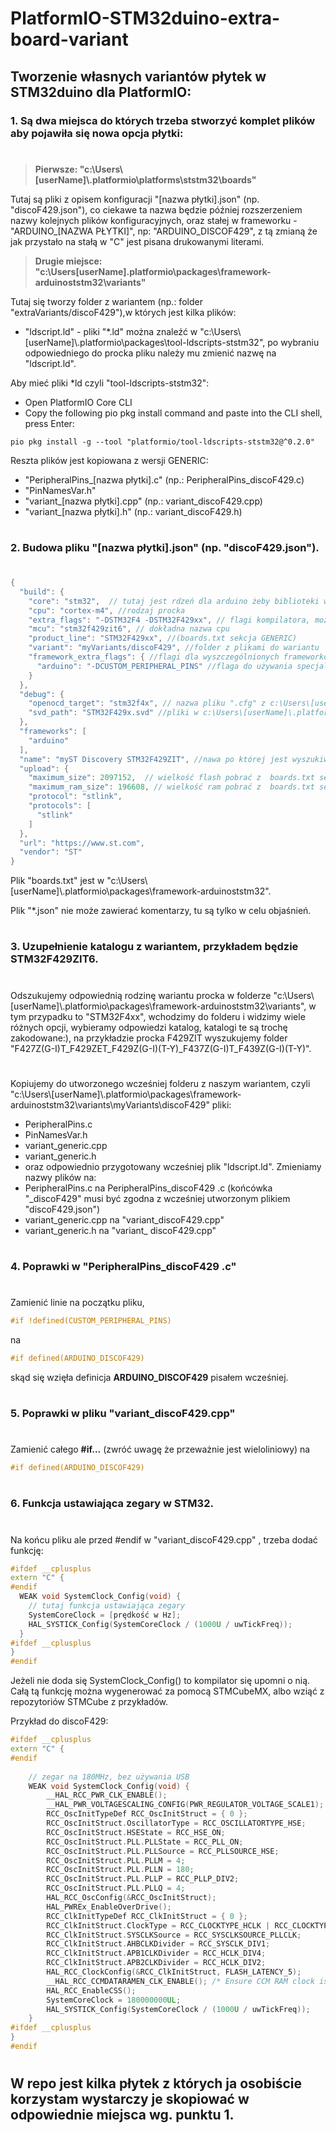 # PlatformIO-STM32duino-extra-board-variant
## Tworzenie własnych variantów płytek w STM32duino dla PlatformIO:

### 1. Są dwa miejsca do których trzeba stworzyć komplet plików aby pojawiła się nowa opcja płytki:
#
>**Pierwsze: "c:\Users\\[userName]\\.platformio\platforms\ststm32\boards\"**

Tutaj są pliki z opisem konfiguracji "[nazwa płytki].json" (np. "discoF429.json"), 
co ciekawe ta nazwa będzie później rozszerzeniem nazwy kolejnych plików konfiguracyjnych, oraz stałej w frameworku -  "ARDUINO_[NAZWA PŁYTKI]", np: "ARDUINO_DISCOF429", z tą zmianą że jak przystało na stałą w "C" jest pisana drukowanymi literami.

>**Drugie miejsce: "c:\Users\[userName]\.platformio\packages\framework-arduinoststm32\variants\"**

Tutaj się tworzy folder z wariantem (np.: folder "extraVariants/discoF429"),w których jest kilka plików:
* "ldscript.ld" - pliki "*.ld" można znaleźć w "c:\Users\\[userName]\\.platformio\packages\tool-ldscripts-ststm32\", po wybraniu odpowiedniego do procka pliku należy mu zmienić nazwę na "ldscript.ld".

Aby mieć pliki *ld czyli "tool-ldscripts-ststm32": 

* Open PlatformIO Core CLI
* Copy the following pio pkg install command and paste into the CLI shell, press Enter:
```
pio pkg install -g --tool "platformio/tool-ldscripts-ststm32@^0.2.0"
```
Reszta plików jest kopiowana z wersji GENERIC:
* "PeripheralPins_[nazwa płytki].c" (np.: PeripheralPins_discoF429.c)
* "PinNamesVar.h"
* "variant_[nazwa płytki].cpp" (np.: variant_discoF429.cpp)
* "variant_[nazwa płytki].h" (np.: variant_discoF429.h)

#

### 2. Budowa pliku "[nazwa płytki].json" (np. "discoF429.json").
#

```java
{
  "build": {
    "core": "stm32",  // tutaj jest rdzeń dla arduino żeby biblioteki wiedziały 
    "cpu": "cortex-m4", //rodzaj procka
    "extra_flags": "-DSTM32F4 -DSTM32F429xx", // flagi kompilatora, można podejrzeć w innych plikach json, 
    "mcu": "stm32f429zit6", // dokładna nazwa cpu 
    "product_line": "STM32F429xx", //(boards.txt sekcja GENERIC)
    "variant": "myVariants/discoF429", //folder z plikami do wariantu  
    "framework_extra_flags": { //flagi dla wyszczególnionych frameworków
      "arduino": "-DCUSTOM_PERIPHERAL_PINS" //flaga do używania specjalnych nazw wariantów w katalogu wariantów
    }
  },
  "debug": {
    "openocd_target": "stm32f4x", // nazwa pliku ".cfg" z c:\Users\[userName]\.platformio\packages\tool-openocd\scripts\target\
    "svd_path": "STM32F429x.svd" //pliki w c:\Users\[userName]\.platformio\platforms\ststm32\misc\svd\
  },
  "frameworks": [
    "arduino"
  ],
  "name": "myST Discovery STM32F429ZIT", //nawa po której jest wyszukiwana płytka przy tworzeniu projektu
  "upload": {
    "maximum_size": 2097152,  // wielkość flash pobrać z  boards.txt sekcja GENERIC
    "maximum_ram_size": 196608, // wielkość ram pobrać z  boards.txt sekcja GENERIC, moża być niezgodna z opisem w DS cpu
    "protocol": "stlink", 
    "protocols": [
      "stlink"
    ]
  },
  "url": "https://www.st.com", 
  "vendor": "ST"
}
```

Plik "boards.txt" jest w "c:\Users\\[userName]\\.platformio\packages\framework-arduinoststm32\". 

Plik "*.json" nie może zawierać komentarzy, tu są tylko w celu objaśnień.
#
### 3. Uzupełnienie katalogu z wariantem, przykładem będzie STM32F429ZIT6.

#
Odszukujemy odpowiednią rodzinę wariantu procka w folderze 
"c:\Users\\[userName]\\.platformio\packages\framework-arduinoststm32\variants\", w tym przypadku to "STM32F4xx", wchodzimy do folderu i widzimy wiele różnych opcji, wybieramy odpowiedzi katalog, katalogi te są trochę zakodowane:), na przykładzie procka F429ZIT wyszukujemy folder "F427Z(G-I)T_F429ZET_F429Z(G-I)(T-Y)_F437Z(G-I)T_F439Z(G-I)(T-Y)".
#

Kopiujemy do utworzonego wcześniej folderu z naszym wariantem, czyli "c:\Users\\[userName]\\.platformio\packages\framework-arduinoststm32\variants\myVariants\discoF429\" pliki:
- PeripheralPins.c
- PinNamesVar.h
- variant_generic.cpp
- variant_generic.h
- oraz odpowiednio przygotowany wcześniej plik "ldscript.ld".
Zmieniamy nazwy plików na:
- PeripheralPins.c na  PeripheralPins_discoF429 .c (końcówka "_discoF429" musi być zgodna z wcześniej utworzonym plikiem "discoF429.json")
- variant_generic.cpp na "variant_discoF429.cpp"
- variant_generic.h na "variant_ discoF429.cpp"
# 

### 4. Poprawki w  "PeripheralPins_discoF429 .c"

#
Zamienić  linie na początku pliku,
```c
#if !defined(CUSTOM_PERIPHERAL_PINS)
```
 na
```c
#if defined(ARDUINO_DISCOF429)
```
skąd się wzięła definicja  **ARDUINO_DISCOF429** pisałem wcześniej.

#
 ### 5. Poprawki w pliku "variant_discoF429.cpp"

 #
 Zamienić całego **#if...** (zwróć uwagę że przeważnie jest wieloliniowy) na 
```c
#if defined(ARDUINO_DISCOF429)
```

#

### 6. Funkcja ustawiająca zegary w STM32.

#
Na końcu pliku ale przed #endif w "variant_discoF429.cpp" , trzeba dodać funkcję:

```c++
#ifdef __cplusplus
extern "C" {
#endif
  WEAK void SystemClock_Config(void) {
	// tutaj funkcja ustawiająca zegary 
    SystemCoreClock = [prędkość w Hz];
    HAL_SYSTICK_Config(SystemCoreClock / (1000U / uwTickFreq));
  }
#ifdef __cplusplus
}
#endif
```
Jeżeli nie doda się SystemClock_Config() to kompilator się upomni o nią.
Całą tą funkcję można wygenerować za pomocą STMCubeMX, albo wziąć z repozytoriów STMCube z przykładów.

Przykład do discoF429:

```c++
#ifdef __cplusplus
extern "C" {
#endif
 
    // zegar na 180MHz, bez używania USB
    WEAK void SystemClock_Config(void) {
        __HAL_RCC_PWR_CLK_ENABLE();
        __HAL_PWR_VOLTAGESCALING_CONFIG(PWR_REGULATOR_VOLTAGE_SCALE1);
        RCC_OscInitTypeDef RCC_OscInitStruct = { 0 };
        RCC_OscInitStruct.OscillatorType = RCC_OSCILLATORTYPE_HSE;
        RCC_OscInitStruct.HSEState = RCC_HSE_ON;
        RCC_OscInitStruct.PLL.PLLState = RCC_PLL_ON;
        RCC_OscInitStruct.PLL.PLLSource = RCC_PLLSOURCE_HSE;
        RCC_OscInitStruct.PLL.PLLM = 4;
        RCC_OscInitStruct.PLL.PLLN = 180;
        RCC_OscInitStruct.PLL.PLLP = RCC_PLLP_DIV2;
        RCC_OscInitStruct.PLL.PLLQ = 4;
        HAL_RCC_OscConfig(&RCC_OscInitStruct);
        HAL_PWREx_EnableOverDrive();
        RCC_ClkInitTypeDef RCC_ClkInitStruct = { 0 };
        RCC_ClkInitStruct.ClockType = RCC_CLOCKTYPE_HCLK | RCC_CLOCKTYPE_SYSCLK | RCC_CLOCKTYPE_PCLK1 | RCC_CLOCKTYPE_PCLK2;
        RCC_ClkInitStruct.SYSCLKSource = RCC_SYSCLKSOURCE_PLLCLK;
        RCC_ClkInitStruct.AHBCLKDivider = RCC_SYSCLK_DIV1;
        RCC_ClkInitStruct.APB1CLKDivider = RCC_HCLK_DIV4;
        RCC_ClkInitStruct.APB2CLKDivider = RCC_HCLK_DIV2;
        HAL_RCC_ClockConfig(&RCC_ClkInitStruct, FLASH_LATENCY_5);
        __HAL_RCC_CCMDATARAMEN_CLK_ENABLE(); /* Ensure CCM RAM clock is enabled */
        HAL_RCC_EnableCSS();
        SystemCoreClock = 180000000UL;
        HAL_SYSTICK_Config(SystemCoreClock / (1000U / uwTickFreq));
    }
#ifdef __cplusplus
}
#endif

```

#

## W repo jest kilka płytek z których ja osobiście korzystam wystarczy je skopiować w odpowiednie miejsca wg. punktu 1.

#